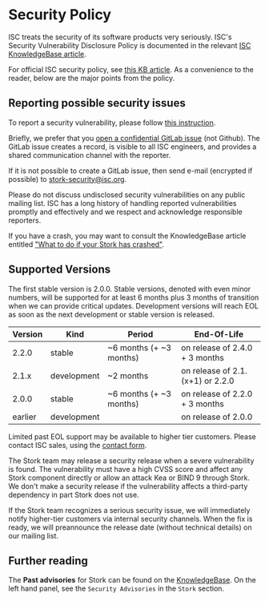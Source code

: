 <!--
Copyright (C) Internet Systems Consortium, Inc. ("ISC")

SPDX-License-Identifier: MPL-2.0

This Source Code Form is subject to the terms of the Mozilla Public
License, v. 2.0.  If a copy of the MPL was not distributed with this
file, you can obtain one at https://mozilla.org/MPL/2.0/.

See the COPYRIGHT file distributed with this work for additional
information regarding copyright ownership.
-->
# Security Policy

ISC treats the security of its software products very seriously. ISC's Security Vulnerability Disclosure Policy
is documented in the relevant [ISC KnowledgeBase article][1].

For official ISC security policy, see [this KB article](https://kb.isc.org/docs/aa-00861). As a convenience to the reader,
below are the major points from the policy.

## Reporting possible security issues

To report a security vulnerability, please follow [this instruction][5].

Briefly, we prefer that you [open a confidential GitLab issue][2] (not Github). The GitLab issue creates a record,
is visible to all ISC engineers, and provides a shared communication channel with the reporter.

If it is not possible to create a GitLab issue, then send e-mail (encrypted if possible) to stork-security@isc.org.

Please do not discuss undisclosed security vulnerabilities on any public mailing list. ISC has a long history of
handling reported vulnerabilities promptly and effectively and we respect and acknowledge responsible reporters.

If you have a crash, you may want to consult the KnowledgeBase article entitled ["What to do if your Stork has
crashed"][3].

## Supported Versions

The first stable version is 2.0.0. Stable versions, denoted with even minor numbers, will be supported for at least 6
months plus 3 months of transition when we can provide critical updates. Development versions will reach EOL as soon as
the next development or stable version is released.

| Version | Kind        | Period                  | End-Of-Life                      |
| ------- | ----------- | ----------------------- | -------------------------------- |
| 2.2.0   | stable      | ~6 months (+ ~3 months) | on release of 2.4.0 + 3 months   |
| 2.1.x   | development | ~2 months               | on release of 2.1.(x+1) or 2.2.0 |
| 2.0.0   | stable      | ~6 months (+ ~3 months) | on release of 2.2.0 + 3 months   |
| earlier | development |                         | on release of 2.0.0              |

Limited past EOL support may be available to higher tier customers.
Please contact ISC sales, using the [contact form][4].

The Stork team may release a security release when a severe vulnerability is found. The vulnerability must have a high
CVSS score and affect any Stork component directly or allow an attack Kea or BIND 9 through Stork. We don't make a
security release if the vulnerability affects a third-party dependency in part Stork does not use.

If the Stork team recognizes a serious security issue, we will immediately notify higher-tier customers via internal
security channels. When the fix is ready, we will preannounce the release date (without technical details) on our
mailing list.

## Further reading

The **Past advisories** for Stork can be found on the [KnowledgeBase][6].
On the left hand panel, see the `Security Advisories` in the `Stork` section.

[1]: https://kb.isc.org/docs/aa-00861
[2]: https://gitlab.isc.org/isc-projects/stork/-/issues/new?issue[confidential]=true&issuable_template=Bug
[3]: https://kb.isc.org/docs/aa-00340
[4]: https://www.isc.org/contact/
[5]: https://www.isc.org/reportbug/
[6]: https://kb.isc.org/docs
